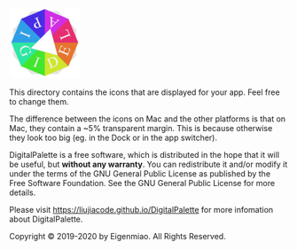 ![Sample app icon](full/icon_full_128.png)

This directory contains the icons that are displayed for your app. Feel free to
change them.

The difference between the icons on Mac and the other platforms is that on Mac,
they contain a ~5% transparent margin. This is because otherwise they look too
big (eg. in the Dock or in the app switcher).

DigitalPalette is a free software, which is distributed in the hope that it will be useful, but **without any warranty**. You can redistribute it and/or modify it under the terms of the GNU General Public License as published by the Free Software Foundation. See the GNU General Public License for more details.

Please visit https://liujiacode.github.io/DigitalPalette for more infomation about DigitalPalette.

Copyright © 2019-2020 by Eigenmiao. All Rights Reserved.
